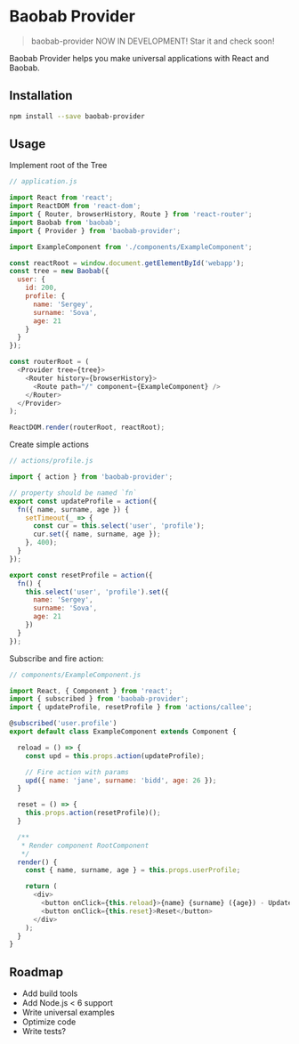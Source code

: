 # Baobab Provider

> baobab-provider NOW IN DEVELOPMENT! Star it and check soon!

Baobab Provider helps you make universal applications with React and Baobab.

## Installation

```bash
npm install --save baobab-provider
```

## Usage

Implement root of the Tree

```js
// application.js

import React from 'react';
import ReactDOM from 'react-dom';
import { Router, browserHistory, Route } from 'react-router';
import Baobab from 'baobab';
import { Provider } from 'baobab-provider';

import ExampleComponent from './components/ExampleComponent';

const reactRoot = window.document.getElementById('webapp');
const tree = new Baobab({
  user: {
    id: 200,
    profile: {
      name: 'Sergey',
      surname: 'Sova',
      age: 21
    }
  }
});

const routerRoot = (
  <Provider tree={tree}>
    <Router history={browserHistory}>
      <Route path="/" component={ExampleComponent} />
    </Router>
  </Provider>
);

ReactDOM.render(routerRoot, reactRoot);
```


Create simple actions

```js
// actions/profile.js

import { action } from 'baobab-provider';

// property should be named `fn`
export const updateProfile = action({
  fn({ name, surname, age }) {
    setTimeout(_ => {
      const cur = this.select('user', 'profile');
      cur.set({ name, surname, age });
    }, 400);
  }
});

export const resetProfile = action({
  fn() {
    this.select('user', 'profile').set({
      name: 'Sergey',
      surname: 'Sova',
      age: 21
    })
  }
});
```

Subscribe and fire action:

```js
// components/ExampleComponent.js

import React, { Component } from 'react';
import { subscribed } from 'baobab-provider';
import { updateProfile, resetProfile } from 'actions/callee';

@subscribed('user.profile')
export default class ExampleComponent extends Component {

  reload = () => {
    const upd = this.props.action(updateProfile);

    // Fire action with params
    upd({ name: 'jane', surname: 'bidd', age: 26 });
  }

  reset = () => {
    this.props.action(resetProfile)();
  }

  /**
   * Render component RootComponent
   */
  render() {
    const { name, surname, age } = this.props.userProfile;

    return (
      <div>
        <button onClick={this.reload}>{name} {surname} ({age}) - Update</button>
        <button onClick={this.reset}>Reset</button>
      </div>
    );
  }
}

```


## Roadmap

- Add build tools
- Add Node.js < 6 support
- Write universal examples
- Optimize code
- Write tests?
